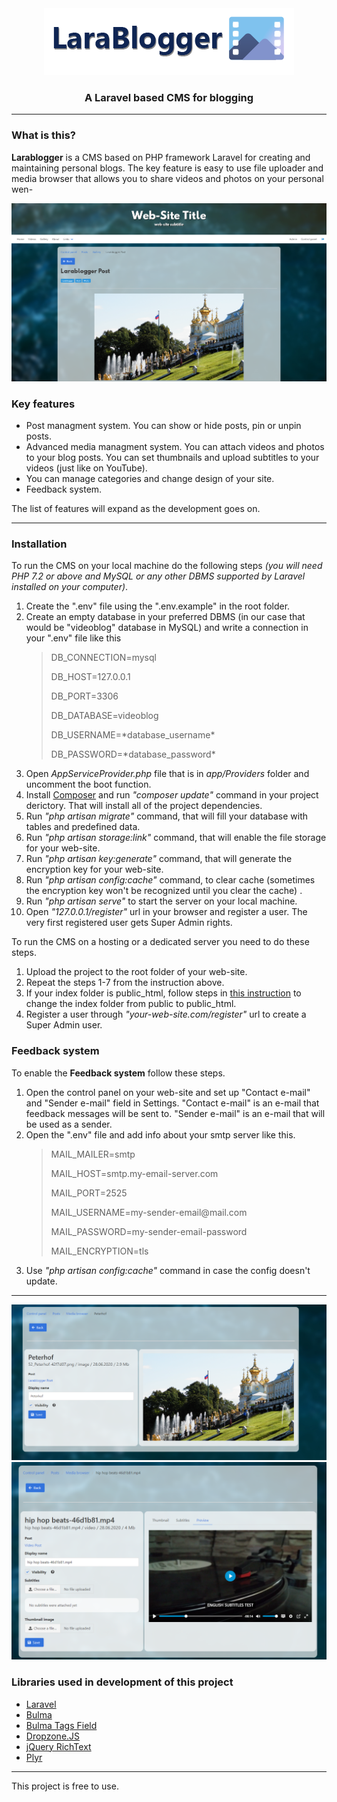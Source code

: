 <div style="text-align: center;">
    <img src="readme/logo.png" alt="">
    <h3>A Laravel based CMS for blogging</h3>
</div>
<hr/>
<div>
    <h3>What is this?</h3>
    <p><b>Larablogger</b> is a CMS based on PHP framework Laravel for creating and maintaining personal blogs. The key feature is easy to use file uploader and media browser that allows you to share videos and photos on your personal wen-</p>
</div>
<div>
    <img src="readme/photo1.png" alt="">
</div>
<div>
    <h3>Key features</h3>
    <ul>
        <li>Post managment system. You can show or hide posts, pin or unpin posts.</li>
        <li>Advanced media managment system. You can attach videos and photos to your blog posts. You can set thumbnails and upload subtitles to your videos (just like on YouTube).</li>
        <li>You can manage categories and change design of your site.</li>
        <li>Feedback system.</li>
    </ul>
    <p>The list of features will expand as the development goes on.</p>
</div>
<hr/>
<div>
    <h3>Installation</h3>
<p>To run the CMS on your local machine do the following steps <i>(you will need PHP 7.2 or above and MySQL or any other DBMS supported by Laravel installed on your computer)</i>.</p>
<ol>
    <li>Create the ".env" file using the ".env.example" in the root folder.</li>
    <li>Create an empty database in your preferred DBMS (in our case that would be "videoblog" database in MySQL) and write a connection in your ".env" file like this</li>
    <blockquote>
        <p>DB_CONNECTION=mysql</p>
        <p>DB_HOST=127.0.0.1</p>   
        <p>DB_PORT=3306</p>
        <p>DB_DATABASE=videoblog</p>
        <p>DB_USERNAME=*database_username*</p>
        <p>DB_PASSWORD=*database_password*</p>
    </blockquote>
        <li> Open <i>AppServiceProvider.php</i> file that is in <i>app/Providers</i> folder and uncomment the boot function.</li>
        <li>Install <a href="https://getcomposer.org/" target="_blank">Composer</a> and run <i>"composer update"</i> command in your project derictory. That will install all of the project dependencies.</li>
    <li>Run <i>"php artisan migrate"</i> command, that will fill your database with tables and predefined data.</li>
    <li>Run <i>"php artisan storage:link"</i> command, that will enable the file storage for your web-site.</li>
    <li>Run <i>"php artisan key:generate"</i> command, that will generate the encryption key for your web-site.</li>
    <li>Run <i>"php artisan config:cache"</i> command, to clear cache (sometimes the encryption key won't be recognized until you clear the cache) .</li>
    <li>Run <i>"php artisan serve"</i> to start the server on your local machine.</li>
    <li>Open <i>"127.0.0.1/register"</i> url in your browser and register a user. The very first registered user gets Super Admin rights.</li>
</ol>

<p>To run the CMS on a hosting or a dedicated server you need to do these steps.</p>
<ol>
    <li>Upload the project to the root folder of your web-site.</li>
    <li>Repeat the steps 1-7 from the instruction above.</li>
    <li>If your index folder is public_html, follow steps in <a href="https://stackoverflow.com/questions/30198669/how-to-change-public-folder-to-public-html-in-laravel-5" traget="_blank">this instruction</a> to change the index folder from public to public_html.</li>
    <li>Register a user through <i>"your-web-site.com/register"</i> url to create a Super Admin user.</li>
</ol>
<div>
    <h3>Feedback system</h3>
    <p>To enable the <b>Feedback system</b> follow these steps.</p>
    <ol>
        <li>Open the control panel on your web-site and set up "Contact e-mail" and "Sender e-mail" field in Settings. "Contact e-mail" is an e-mail that feedback messages will be sent to. "Sender e-mail" is an e-mail that will be used as a sender.</li>
        <li>Open the ".env" file and add info about your smtp server like this.</li>
        <blockquote>
            <p>MAIL_MAILER=smtp</p>
            <p>MAIL_HOST=smtp.my-email-server.com</p>
            <p>MAIL_PORT=2525</p>
            <p>MAIL_USERNAME=my-sender-email@mail.com</p>
            <p>MAIL_PASSWORD=my-sender-email-password</p>
            <p>MAIL_ENCRYPTION=tls</p>
        </blockquote>
        <li>Use <i>"php artisan config:cache"</i> command in case the config doesn't update.</li>
    </ol>
</div>
</div>

<hr>
<div>
    <img src="readme/photo2.png" alt="">
    <img src="readme/photo3.png" alt="">
</div>
<div>
    <h3>Libraries used in development of this project</h3>
    <ul>
        <li><a href="https://laravel.com/" target="_blank">Laravel</a></li>
        <li><a href="https://bulma.io/" target="_blank">Bulma</a></li>
        <li><a href="https://github.com/vyachkonovalov/bulma-tagsfield" target="_blank">Bulma Tags Field</a></li>
        <li><a href="https://www.dropzonejs.com/" target="_blank">Dropzone.JS</a></li>
        <li><a href="https://github.com/webfashionist/RichText" target="_blank">jQuery RichText</a></li>
        <li><a href="https://plyr.io/" target="_blank">Plyr</a></li>
    </ul>
</div>
<hr>
<div>
    <p>This project is free to use.</p>
</div>
